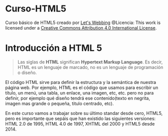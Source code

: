 # Curso-HTML5
Curso básico de HTML5 creado por [Let's Webbing](https://letswebbing.com/)
@Licencia: This work is licensed under a [Creative Commons Attribution 4.0 International License](https://creativecommons.org/licenses/by/4.0/).


# Introducción a HTML 5
> Las siglas de **HTML** significan **Hypertext Markup Language**. Es decir, HTML es un lenguaje de marcado, no es un lenguaje de programación o diseño.

El código HTML sirve para definir la estructura y la semántica de nuestra página web. Por ejemplo, HTML es el código que usamos para escribir un título, un menú, una tabla, un enlace, una imagen, etc, etc. pero no para definir, por ejemplo qué diseño tendrá ese contenido(texto en negrita, imagen mas grande o pequeña, titulo centrado, etc).

En este curso vamos a trabajar sobre su último standar desde cero, HTML5, pero es importante que sepáis que han existido las siguientes versiones: HTML 2.0 de 1995, HTML 4.0 de 1997, XHTML del 2000 y HTML5 desde 2014.
